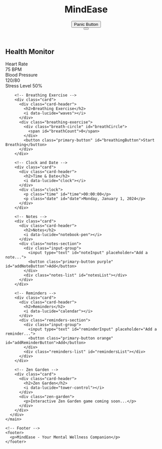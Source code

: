 <!DOCTYPE html>
<html lang="en">
<head>
  <meta charset="UTF-8">
  <meta name="viewport" content="width=device-width, initial-scale=1.0">
  <title>MindEase - Mental Wellness Companion</title>
  <link rel="stylesheet" href="styles.css">
  <script src="https://unpkg.com/lucide@latest"></script>
</head>
<body>
  <div class="app" id="app">
    <!-- Header -->
    <header>
      <div class="header-content">
        <div class="header-left">
          <i data-lucide="brain" class="logo-icon"></i>
          <h1>MindEase</h1>
          <button class="panic-button" id="panicButton">
            <i data-lucide="alert-triangle"></i>
            <span>Panic Button</span>
          </button>
        </div>
        <div class="header-right">
          <button class="theme-toggle" id="themeToggle">
            <i data-lucide="moon" class="moon-icon"></i>
            <i data-lucide="sun" class="sun-icon hidden"></i>
          </button>
          <i data-lucide="menu" class="menu-icon"></i>
        </div>
      </div>
    </header>
    <!-- Main Content -->
    <main>
      <div class="dashboard">
        <!-- Health Stats -->
        <div class="card">
          <div class="card-header">
            <h2>Health Monitor</h2>
            <i data-lucide="activity"></i>
          </div>
          <div class="health-stats">
            <div class="stat">
              <div class="stat-label">
                <i data-lucide="heart"></i>
                <span>Heart Rate</span>
              </div>
              <span class="stat-value" id="heartRate">75 BPM</span>
            </div>
            <div class="stat">
              <div class="stat-label">
                <i data-lucide="activity"></i>
                <span>Blood Pressure</span>
              </div>
              <span class="stat-value" id="bloodPressure">120/80</span>
            </div>
            <div class="stress-level">
              <div class="stress-header">
                <span>Stress Level</span>
                <span id="stressLevel">50%</span>
              </div>
              <div class="stress-bar">
                <div class="stress-fill" id="stressBar"></div>
              </div>
            </div>
          </div>
        </div>

        <!-- Breathing Exercise -->
        <div class="card">
          <div class="card-header">
            <h2>Breathing Exercise</h2>
            <i data-lucide="waves"></i>
          </div>
          <div class="breathing-exercise">
            <div class="breath-circle" id="breathCircle">
              <span id="breathCount">0</span>
            </div>
            <button class="primary-button" id="breathingButton">Start Breathing</button>
          </div>
        </div>

        <!-- Clock and Date -->
        <div class="card">
          <div class="card-header">
            <h2>Time & Date</h2>
            <i data-lucide="clock"></i>
          </div>
          <div class="clock">
            <p class="time" id="time">00:00:00</p>
            <p class="date" id="date">Monday, January 1, 2024</p>
          </div>
        </div>

        <!-- Notes -->
        <div class="card">
          <div class="card-header">
            <h2>Notes</h2>
            <i data-lucide="notebook-pen"></i>
          </div>
          <div class="notes-section">
            <div class="input-group">
              <input type="text" id="noteInput" placeholder="Add a note...">
              <button class="primary-button purple" id="addNoteButton">Add</button>
            </div>
            <div class="notes-list" id="notesList"></div>
          </div>
        </div>

        <!-- Reminders -->
        <div class="card">
          <div class="card-header">
            <h2>Reminders</h2>
            <i data-lucide="calendar"></i>
          </div>
          <div class="reminders-section">
            <div class="input-group">
              <input type="text" id="reminderInput" placeholder="Add a reminder...">
              <button class="primary-button orange" id="addReminderButton">Add</button>
            </div>
            <div class="reminders-list" id="remindersList"></div>
          </div>
        </div>

        <!-- Zen Garden -->
        <div class="card">
          <div class="card-header">
            <h2>Zen Garden</h2>
            <i data-lucide="tower-control"></i>
          </div>
          <div class="zen-garden">
            <p>Interactive Zen Garden game coming soon...</p>
          </div>
        </div>
      </div>
    </main>

    <!-- Footer -->
    <footer>
      <p>MindEase - Your Mental Wellness Companion</p>
    </footer>


  <script src="app.js"></script>
</body>
</html>
